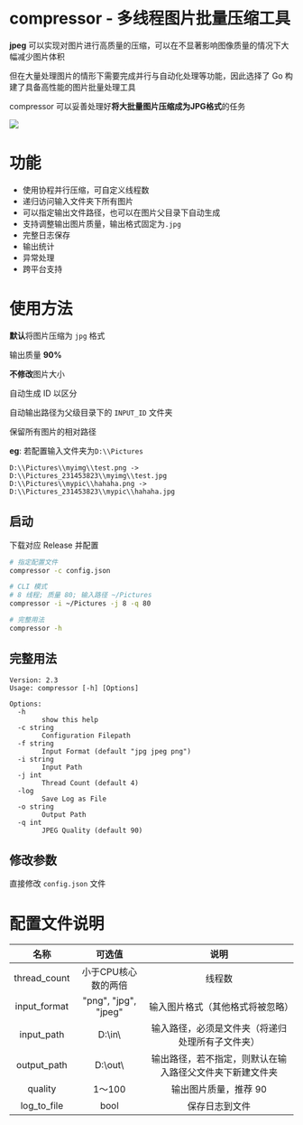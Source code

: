 # compressor - 多线程图片批量压缩工具

**jpeg** 可以实现对图片进行高质量的压缩，可以在不显著影响图像质量的情况下大幅减少图片体积

但在大量处理图片的情形下需要完成并行与自动化处理等功能，因此选择了 Go 构建了具备高性能的图片批量处理工具

compressor 可以妥善处理好**将大批量图片压缩成为JPG格式**的任务

![](https://goreportcard.com/badge/github.com/bipy/compressor)

# 功能

- 使用协程并行压缩，可自定义线程数
- 递归访问输入文件夹下所有图片
- 可以指定输出文件路径，也可以在图片父目录下自动生成
- 支持调整输出图片质量，输出格式固定为`.jpg`
- 完整日志保存
- 输出统计
- 异常处理
- 跨平台支持

# 使用方法

**默认**将图片压缩为 `jpg` 格式

输出质量 **90%**

**不修改**图片大小

自动生成 ID 以区分

自动输出路径为父级目录下的 `INPUT_ID` 文件夹

保留所有图片的相对路径

**eg**: 若配置输入文件夹为`D:\\Pictures`

```
D:\\Pictures\\myimg\\test.png -> D:\\Pictures_231453823\\myimg\\test.jpg
D:\\Pictures\\mypic\\hahaha.png -> D:\\Pictures_231453823\\mypic\\hahaha.jpg
```

## 启动

下载对应 Release 并配置

```bash
# 指定配置文件
compressor -c config.json

# CLI 模式
# 8 线程; 质量 80; 输入路径 ~/Pictures
compressor -i ~/Pictures -j 8 -q 80

# 完整用法
compressor -h
```

## 完整用法

```
Version: 2.3
Usage: compressor [-h] [Options]

Options:
  -h
    	show this help
  -c string
    	Configuration Filepath
  -f string
    	Input Format (default "jpg jpeg png")
  -i string
    	Input Path
  -j int
    	Thread Count (default 4)
  -log
    	Save Log as File
  -o string
    	Output Path
  -q int
    	JPEG Quality (default 90)
```

## 修改参数

直接修改 `config.json` 文件

# 配置文件说明

|      名称      |         可选值          |              说明              |
|:------------:|:--------------------:|:----------------------------:|
| thread_count |     小于CPU核心数的两倍      |             线程数              |
| input_format | "png", "jpg", "jpeg" |       输入图片格式（其他格式将被忽略）       |
|  input_path  |       D:\\in\\       |   输入路径，必须是文件夹（将递归处理所有子文件夹）   |
| output_path  |      D:\\out\\       | 输出路径，若不指定，则默认在输入路径父文件夹下新建文件夹 |
|   quality    |        1～100         |         输出图片质量，推荐 90         |
| log_to_file  |         bool         |           保存日志到文件            |
